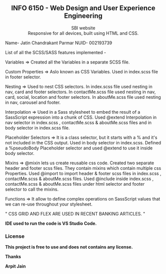 <div align="center">
  
  <h2 align="center">INFO 6150 - Web Design and User Experience Engineering</h2>

  SBI website <br />Responsive for all devices, built using HTML and CSS.

</div>


Name- Jatin Chandrakant Parmar
NUID- 002193739

List of all the SCSS/SASS features implemented -

Variables => Created all the Variables in a separate SCSS file. 

Custom Properties => Aslo known as CSS Variables. Used in index.scss file in footer selector.

Nesting => Used to nest CSS selectors. In index.scss file used nesting in nav, card and footer selectors. In contactMe.scss file used nesting in nav, card, social, location and footer selectors. In aboutMe.scss file used nesting in nav, carousel and footer.

Interpolation => Used in a Sass stylesheet to embed the result of a SassScript expression into a chunk of CSS. Used @extend Interpolation in nav selector in index.scss , contactMe.scss & aboutMe.scss files and in body selector in index.scss file.

Placeholder Selectors => It is a class selector, but it starts with a % and it's not included in the CSS output. Used in body selector in index.scss. Defined a %pseudoBody Placeholder selector and used @extend to use it inside body selector.

Mixins => @mixin lets us create reusable css code. Created two separate header and footer scss files. They contain mixins which contain multiple css Properties. Used @import to import header & footer scss files in index.scss , contactMe.scss & aboutMe.scss files. Used @include inside index.scss , contactMe.scss & aboutMe.scss files under html selector and footer selector to call the mixins. 

Functions => It allow to define complex operations on SassScript values that we can re-use throughout your stylesheet.

" CSS GRID AND FLEX ARE USED IN RECENT BANKING ARTICLES. "

<b> IDE used to run the code is VS Studio Code.

### License

This project is **free to use** and does not contains any license.

Thanks 

Arpit Jain